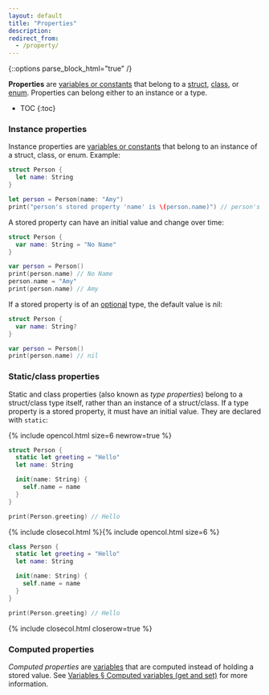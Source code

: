 ```yaml
---
layout: default
title: "Properties"
description: 
redirect_from: 
  - /property/
---
```

{::options parse_block_html="true" /}

**Properties** are [variables or constants](/variables) that belong to a [struct](/structs-and-classes), [class](/structs-and-classes), or [enum](/enums). Properties can belong either to an instance or a type.

* TOC
{:toc}

### Instance properties

Instance properties are [variables or constants](/variables) that belong to an instance of a struct, class, or enum. Example:

```swift
struct Person {
  let name: String
}

let person = Person(name: "Amy")
print("person's stored property 'name' is \(person.name)") // person's stored property 'name' is Amy
```

A stored property can have an initial value and change over time:

```swift
struct Person {
  var name: String = "No Name"
}

var person = Person()
print(person.name) // No Name
person.name = "Amy"
print(person.name) // Amy
```

If a stored property is of an [optional](/optionals) type, the default value is nil:

```swift
struct Person {
  var name: String?
}

var person = Person()
print(person.name) // nil
```

### Static/class properties

Static and class properties (also known as _type properties_) belong to a struct/class type itself, rather than an instance of a struct/class. If a type property is a stored property, it must have an initial value. They are declared with `static`:

{% include opencol.html size=6 newrow=true %}

```swift
struct Person {
  static let greeting = "Hello"
  let name: String

  init(name: String) {
    self.name = name
  }
}

print(Person.greeting) // Hello
```

{% include closecol.html %}{% include opencol.html size=6 %}

```swift
class Person {
  static let greeting = "Hello"
  let name: String

  init(name: String) {
    self.name = name
  }
}

print(Person.greeting) // Hello
```

{% include closecol.html closerow=true %}

### Computed properties

_Computed properties_ are [variables](/variables) that are computed instead of holding a stored value. See [Variables § Computed variables (get and set)](/variables/#computed-variables-get-and-set) for more information.
